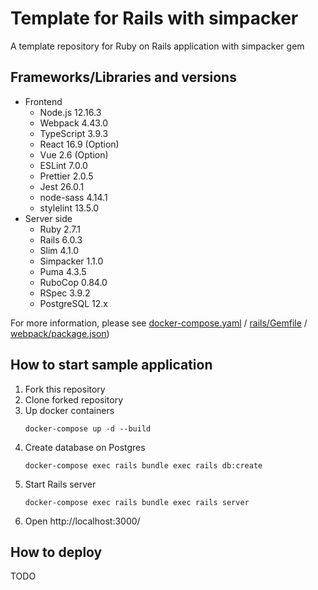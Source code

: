 # Template for Rails with simpacker

A template repository for Ruby on Rails application with simpacker gem

## Frameworks/Libraries and versions
* Frontend
  * Node.js 12.16.3
  * Webpack 4.43.0
  * TypeScript 3.9.3
  * React 16.9 (Option)
  * Vue 2.6 (Option)
  * ESLint 7.0.0
  * Prettier 2.0.5
  * Jest 26.0.1
  * node-sass 4.14.1
  * stylelint 13.5.0
* Server side
  * Ruby 2.7.1
  * Rails 6.0.3
  * Slim 4.1.0
  * Simpacker 1.1.0
  * Puma 4.3.5
  * RuboCop 0.84.0
  * RSpec 3.9.2
  * PostgreSQL 12.x

For more information, please see [docker-compose.yaml](./docker-compose.yaml) / [rails/Gemfile](./rails/Gemfile) / [webpack/package.json](./webpack/package.json))

## How to start sample application
1. Fork this repository
2. Clone forked repository
3. Up docker containers
    ```
    docker-compose up -d --build
    ```
4. Create database on Postgres
    ```
    docker-compose exec rails bundle exec rails db:create
    ```
5. Start Rails server
    ```
    docker-compose exec rails bundle exec rails server
    ```
6. Open http://localhost:3000/

## How to deploy
TODO
